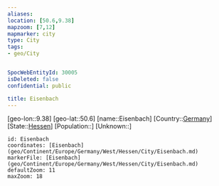 ```yaml
---
aliases: 
location: [50.6,9.38]
mapzoom: [7,12] 
mapmarker: city 
type: City
tags:
- geo/City


SpocWebEntityId: 30005
isDeleted: false
confidential: public

title: Eisenbach
---
```

[geo-lon::9.38]
[geo-lat::50.6]
[name::Eisenbach]
[Country::[Germany](geo/Continent/Europe/Germany.md)]
[State::[Hessen](geo/Continent/Europe/Germany/West/Hessen.md)]
[Population::]
[Unknown::]


```leaflet
id: Eisenbach
coordinates: [Eisenbach](geo/Continent/Europe/Germany/West/Hessen/City/Eisenbach.md)
markerFile: [Eisenbach](geo/Continent/Europe/Germany/West/Hessen/City/Eisenbach.md)
defaultZoom: 11 
maxZoom: 18
```


